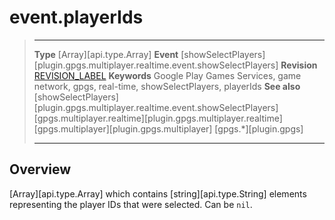 # event.playerIds

> --------------------- ------------------------------------------------------------------------------------------
> __Type__				[Array][api.type.Array]
> __Event__             [showSelectPlayers][plugin.gpgs.multiplayer.realtime.event.showSelectPlayers]
> __Revision__          [REVISION_LABEL](REVISION_URL)
> __Keywords__          Google Play Games Services, game network, gpgs, real-time, showSelectPlayers, playerIds
> __See also__          [showSelectPlayers][plugin.gpgs.multiplayer.realtime.event.showSelectPlayers]
>						[gpgs.multiplayer.realtime][plugin.gpgs.multiplayer.realtime]
>						[gpgs.multiplayer][plugin.gpgs.multiplayer]
>                       [gpgs.*][plugin.gpgs]
> --------------------- ------------------------------------------------------------------------------------------

## Overview

[Array][api.type.Array] which contains [string][api.type.String] elements representing the player IDs that were selected. Can be `nil`.